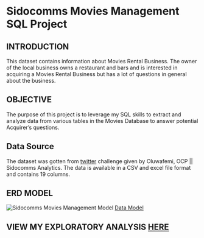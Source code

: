 # Sidocomms Movies Management SQL Project

## INTRODUCTION
This dataset contains information about Movies Rental Business. 
The owner of the local business owns a restaurant and bars and is interested in acquiring a Movies Rental Business but has a lot of questions in general about the business.

## OBJECTIVE
The purpose of this project is to leverage my SQL skills to extract and analyze data from various tables in the Movies 
Database to answer potential Acquirer’s questions.

## Data Source
The dataset was gotten from [twitter](https://twitter.com/phemmylasode/status/1656821629614276608) challenge given by Oluwafemi, OCP || Sidocomms Analytics.
The data is available in a CSV and excel file format and contains 19 columns.

## ERD MODEL

![Sidocomms Movies Management Model](https://github.com/okonkwoloretta/Sidocomms-Movies/assets/116097143/16a2250f-daec-448c-91b5-05e83c6981e6)
[Data Model](https://dbdocs.io/text2loreal/Sidocomms-Movies-Management-Model?view=relationships)


## VIEW MY EXPLORATORY ANALYSIS [HERE](https://github.com/okonkwoloretta/Sidocomms-Movies/blob/main/Questions%20and%20Answer.md)
